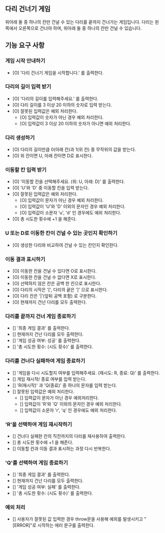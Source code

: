 ## 다리 건너기 게임

위아래 둘 중 하나의 칸만 건널 수 있는 다리를 끝까지 건너가는 게임입니다.
다리는 왼쪽에서 오른쪽으로 건너야 하며, 위아래 둘 중 하나의 칸만 건널 수 있습니다.

## 기능 요구 사항

### 게임 시작 안내하기

- [O] '다리 건너기 게임을 시작합니다.' 를 출력한다.

### 다리의 길이 입력 받기

- [O] '다리의 길이를 입력해주세요.' 를 출력한다.
- [O] 다리 길이를 3 이상 20 이하의 숫자로 입력 받는다.
- [O] 잘못된 입력값은 예외 처리한다.
  - [O] 입력값이 숫자가 아닌 경우 예외 처리한다.
  - [O] 입력값이 3 이상 20 이하의 숫자가 아니면 예외 처리한다.

### 다리 생성하기

- [O] 다리의 길이만큼 0(아래 칸)과 1(위 칸) 중 무작위의 값을 받는다.
- [O] 위 칸이면 U, 아래 칸이면 D로 표시한다.

### 이동할 칸 입력 받기

- [O] '이동할 칸을 선택해주세요. (위: U, 아래: D)' 를 출력한다.
- [O] 'U'와 'D' 중 이동할 칸을 입력 받는다.
- [O] 잘못된 입력값은 예외 처리한다.
  - [O] 입력값이 문자가 아닌 경우 예외 처리한다.
  - [O] 입력값이 'U'와 'D' 이외의 문자인 경우 예외 처리한다.
  - [O] 입력값이 소문자 'u', 'd' 인 경우에도 예외 처리한다.
- [O] 총 시도한 횟수에 +1 을 해준다.

### U 또는 D로 이동한 칸이 건널 수 있는 곳인지 확인하기

- [O] 생성한 다리와 비교하여 건널 수 있는 칸인지 확인한다.

### 이동 결과 표시하기

- [O] 이동한 칸을 건널 수 있다면 O로 표시한다.
- [O] 이동한 칸을 건널 수 없다면 X로 표시한다.
- [O] 선택하지 않은 칸은 공백 한 칸으로 표시한다.
- [O] 다리의 시작은 '[', 다리의 끝은 ']' 으로 표시한다.
- [O] 다리 칸은 '|'(앞뒤 공백 포함) 로 구분한다.
- [O] 현재까지 건넌 다리를 모두 출력한다.

### 다리를 끝까지 건너 게임 종료하기

- [] '최종 게임 결과' 를 출력한다.
- [] 현재까지 건넌 다리를 모두 출력한다.
- [] '게임 성공 여부: 성공' 를 출력한다.
- [] '총 시도한 횟수: (시도 횟수)' 를 출력한다.

### 다리를 건너다 실패하여 게임 종료하기

- [] '게임을 다시 시도할지 여부를 입력해주세요. (재시도: R, 종료: Q)' 를 출력한다.
- [] 게임 재시작/ 종료 여부를 입력 받는다.
- [] 'R(재시작)' 과 'Q(종료)' 중 하나의 문자를 입력 받는다.
- [] 잘못된 입력값은 예외 처리한다.
  - [] 입력값이 문자가 아닌 경우 예외처리한다.
  - [] 입력값이 'R'와 'Q' 이외의 문자인 경우 예외 처리한다.
  - [] 입력값이 소문자 'r', 'q' 인 경우에도 예외 처리한다.

### 'R'을 선택하여 게임 재시작하기

- [] 건너다 실패한 칸의 직전까지의 다리를 재사용하여 출력한다.
- [] 총 시도한 횟수에 +1 을 해준다.
- [] 이동할 칸과 이동 결과 표시하는 과정 다시 반복한다.

### 'Q'를 선택하여 게임 종료하기

- [] '최종 게임 결과' 를 출력한다.
- [] 현재까지 건넌 다리를 모두 출력한다.
- [] '게임 성공 여부: 실패' 를 출력한다.
- [] '총 시도한 횟수: (시도 횟수)' 를 출력한다.

### 예외 처리

- [] 사용자가 잘못된 값 입력한 경우 throw문을 사용해 예외를 발생시키고 "[ERROR]"로 시작하는 에러 문구를 출력한다.
